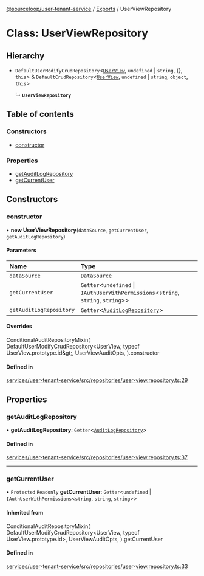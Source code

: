[@sourceloop/user-tenant-service](../README.md) / [Exports](../modules.md) / UserViewRepository

# Class: UserViewRepository

## Hierarchy

- `DefaultUserModifyCrudRepository`<[`UserView`](UserView.md), `undefined` \| `string`, {}, `this`\> & `DefaultCrudRepository`<[`UserView`](UserView.md), `undefined` \| `string`, `object`, `this`\>

  ↳ **`UserViewRepository`**

## Table of contents

### Constructors

- [constructor](UserViewRepository.md#constructor)

### Properties

- [getAuditLogRepository](UserViewRepository.md#getauditlogrepository)
- [getCurrentUser](UserViewRepository.md#getcurrentuser)

## Constructors

### constructor

• **new UserViewRepository**(`dataSource`, `getCurrentUser`, `getAuditLogRepository`)

#### Parameters

| Name | Type |
| :------ | :------ |
| `dataSource` | `DataSource` |
| `getCurrentUser` | `Getter`<`undefined` \| `IAuthUserWithPermissions`<`string`, `string`, `string`\>\> |
| `getAuditLogRepository` | `Getter`<[`AuditLogRepository`](AuditLogRepository.md)\> |

#### Overrides

ConditionalAuditRepositoryMixin(
  DefaultUserModifyCrudRepository&lt;UserView, typeof UserView.prototype.id\&gt;,
  UserViewAuditOpts,
).constructor

#### Defined in

[services/user-tenant-service/src/repositories/user-view.repository.ts:29](https://github.com/sourcefuse/loopback4-microservice-catalog/blob/68ec38a2a/services/user-tenant-service/src/repositories/user-view.repository.ts#L29)

## Properties

### getAuditLogRepository

• **getAuditLogRepository**: `Getter`<[`AuditLogRepository`](AuditLogRepository.md)\>

#### Defined in

[services/user-tenant-service/src/repositories/user-view.repository.ts:37](https://github.com/sourcefuse/loopback4-microservice-catalog/blob/68ec38a2a/services/user-tenant-service/src/repositories/user-view.repository.ts#L37)

___

### getCurrentUser

• `Protected` `Readonly` **getCurrentUser**: `Getter`<`undefined` \| `IAuthUserWithPermissions`<`string`, `string`, `string`\>\>

#### Inherited from

ConditionalAuditRepositoryMixin(
  DefaultUserModifyCrudRepository<UserView, typeof UserView.prototype.id\>,
  UserViewAuditOpts,
).getCurrentUser

#### Defined in

[services/user-tenant-service/src/repositories/user-view.repository.ts:33](https://github.com/sourcefuse/loopback4-microservice-catalog/blob/68ec38a2a/services/user-tenant-service/src/repositories/user-view.repository.ts#L33)

